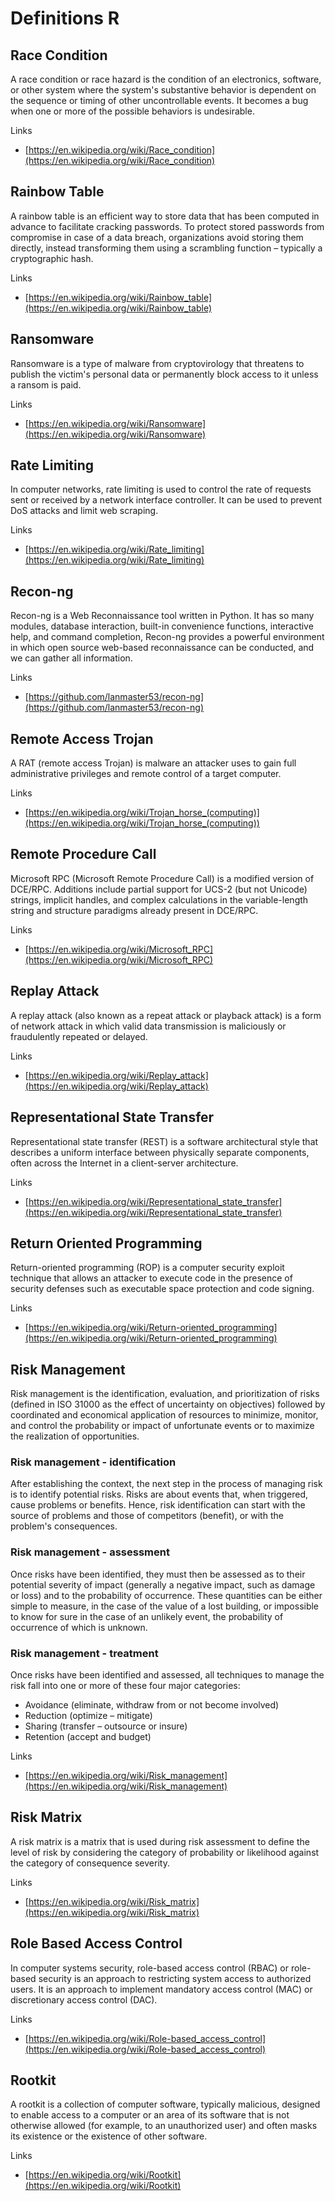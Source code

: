 # Definitions R

## Race Condition
A race condition or race hazard is the condition of an electronics, software, or other system where the system's substantive behavior is dependent on the sequence or timing of other uncontrollable events.
It becomes a bug when one or more of the possible behaviors is undesirable.

Links
- [https://en.wikipedia.org/wiki/Race_condition](https://en.wikipedia.org/wiki/Race_condition)

## Rainbow Table
A rainbow table is an efficient way to store data that has been computed in advance to facilitate cracking passwords.
To protect stored passwords from compromise in case of a data breach, organizations avoid storing them directly, instead transforming them using a scrambling function – typically a cryptographic hash.

Links
- [https://en.wikipedia.org/wiki/Rainbow_table](https://en.wikipedia.org/wiki/Rainbow_table)

## Ransomware
Ransomware is a type of malware from cryptovirology that threatens to publish the victim's personal data or permanently block access to it unless a ransom is paid.

Links
- [https://en.wikipedia.org/wiki/Ransomware](https://en.wikipedia.org/wiki/Ransomware)

## Rate Limiting
In computer networks, rate limiting is used to control the rate of requests sent or received by a network interface controller.
It can be used to prevent DoS attacks and limit web scraping.

Links
- [https://en.wikipedia.org/wiki/Rate_limiting](https://en.wikipedia.org/wiki/Rate_limiting)

## Recon-ng
Recon-ng is a Web Reconnaissance tool written in Python.
It has so many modules, database interaction, built-in convenience functions, interactive help, and command completion, Recon-ng provides a powerful environment in which open source web-based reconnaissance can be conducted, and we can gather all information.

Links
- [https://github.com/lanmaster53/recon-ng](https://github.com/lanmaster53/recon-ng)

## Remote Access Trojan
A RAT (remote access Trojan) is malware an attacker uses to gain full administrative privileges and remote control of a target computer.

Links
- [https://en.wikipedia.org/wiki/Trojan_horse_(computing)](https://en.wikipedia.org/wiki/Trojan_horse_(computing))

## Remote Procedure Call
Microsoft RPC (Microsoft Remote Procedure Call) is a modified version of DCE/RPC. Additions include partial support for UCS-2 (but not Unicode) strings, implicit handles, and complex calculations in the variable-length string and structure paradigms already present in DCE/RPC.

Links
- [https://en.wikipedia.org/wiki/Microsoft_RPC](https://en.wikipedia.org/wiki/Microsoft_RPC)

## Replay Attack
A replay attack (also known as a repeat attack or playback attack) is a form of network attack in which valid data transmission is maliciously or fraudulently repeated or delayed.

Links
- [https://en.wikipedia.org/wiki/Replay_attack](https://en.wikipedia.org/wiki/Replay_attack)

## Representational State Transfer
Representational state transfer (REST) is a software architectural style that describes a uniform interface between physically separate components, often across the Internet in a client-server architecture.

Links
- [https://en.wikipedia.org/wiki/Representational_state_transfer](https://en.wikipedia.org/wiki/Representational_state_transfer)

## Return Oriented Programming
Return-oriented programming (ROP) is a computer security exploit technique that allows an attacker to execute code in the presence of security defenses such as executable space protection and code signing.

Links
- [https://en.wikipedia.org/wiki/Return-oriented_programming](https://en.wikipedia.org/wiki/Return-oriented_programming)

## Risk Management
Risk management is the identification, evaluation, and prioritization of risks (defined in ISO 31000 as the effect of uncertainty on objectives) followed by coordinated and economical application of resources to minimize, monitor, and control the probability or impact of unfortunate events or to maximize the realization of opportunities.

### Risk management - identification

After establishing the context, the next step in the process of managing risk is to identify potential risks.
Risks are about events that, when triggered, cause problems or benefits.
Hence, risk identification can start with the source of problems and those of competitors (benefit), or with the problem's consequences.

### Risk management - assessment
Once risks have been identified, they must then be assessed as to their potential severity of impact (generally a negative impact, such as damage or loss) and to the probability of occurrence.
These quantities can be either simple to measure, in the case of the value of a lost building, or impossible to know for sure in the case of an unlikely event, the probability of occurrence of which is unknown.

### Risk management - treatment
Once risks have been identified and assessed, all techniques to manage the risk fall into one or more of these four major categories:
- Avoidance (eliminate, withdraw from or not become involved)
- Reduction (optimize – mitigate)
- Sharing (transfer – outsource or insure)
- Retention (accept and budget)

Links
- [https://en.wikipedia.org/wiki/Risk_management](https://en.wikipedia.org/wiki/Risk_management)

## Risk Matrix
A risk matrix is a matrix that is used during risk assessment to define the level of risk by considering the category of probability or likelihood against the category of consequence severity.

Links
- [https://en.wikipedia.org/wiki/Risk_matrix](https://en.wikipedia.org/wiki/Risk_matrix)

## Role Based Access Control
In computer systems security, role-based access control (RBAC) or role-based security is an approach to restricting system access to authorized users.
It is an approach to implement mandatory access control (MAC) or discretionary access control (DAC).

Links
- [https://en.wikipedia.org/wiki/Role-based_access_control](https://en.wikipedia.org/wiki/Role-based_access_control)

## Rootkit
A rootkit is a collection of computer software, typically malicious, designed to enable access to a computer or an area of its software that is not otherwise allowed (for example, to an unauthorized user) and often masks its existence or the existence of other software.

Links
- [https://en.wikipedia.org/wiki/Rootkit](https://en.wikipedia.org/wiki/Rootkit)
